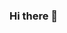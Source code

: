 ### Hi there 👋

<!--
**PamelaPairo/PamelaPairo** is a ✨ _special_ ✨ repository because its `README.md` (this file) appears on your GitHub profile.

Here are some ideas to get you started:

- 🔭 I’m currently working on analizing the impact of human activities on biodiversity using taxonomic and functional approach.
- 🌱 I’m currently learning more about RSpatial
- 👯 I’m looking to collaborate on 
- 🤔 I’m looking for help with ...
- 💬 Ask me about ...
- 📫 How to reach me: twitter: @PamePairo
                       LinkedIn: https://www.linkedin.com/in/pamela-e-pairo-5a2004202/
- 😄 Pronouns: she/her
- ⚡ Fun fact: ...
-->
